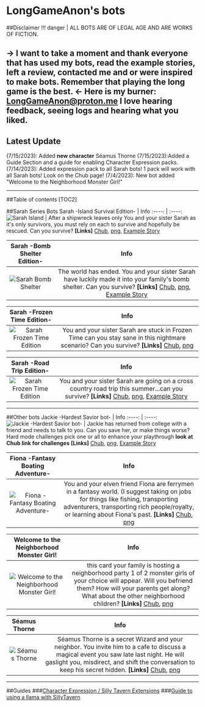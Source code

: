 # LongGameAnon's bots
##Disclaimer
!!! danger | ALL BOTS ARE OF LEGAL AGE AND ARE WORKS OF FICTION.


-> I want to take a moment and thank everyone that has used my bots, read the example stories, left a review, contacted me and or were inspired to make bots. 
Remember that playing the long game is the best. <-
Here is my burner: LongGameAnon@proton.me
I love hearing feedback, seeing logs and hearing what you liked.
-----------
## Latest Update
(7/15/2023): Added **new character** Séamus Thorne
(7/15/2023):Added a Guide Section and a guide for enabling Character Expression packs.
(7/14/2023): Added expression pack to all Sarah bots! 1 pack will work with all Sarah bots! Look on the Chub page!
(7/4/2023): New bot added "Welcome to the Neighborhood Monster Girl!"

-------------------------------
##Table of contents
[TOC2]

##Sarah Series Bots
Sarah -Island Survival Edition- | Info
:----:  | :----: 
![Sarah Island](https://i.imgur.com/cWwk3eR.jpg)   | After a shipwreck leaves only You and your sister Sarah as it's only survivors, you must rely on each to survive and hopefully be rescued. Can you survive? **[Links]** [Chub](https://www.chub.ai/characters/LongGameAnon/Sarah),  [png](https://avatars.charhub.io/avatars/LongGameAnon/Sarah/tavern.png?alt_ver=island), [Example Story](https://rentry.org/cnfqs)

Sarah -Bomb Shelter Edition-  | Info
:----:  | :----: 
![Sarah Bomb Shelter](https://i.imgur.com/401fYIs.jpg)   | The world has ended. You and your sister Sarah have luckily made it into your family's bomb shelter. Can you survive? **[Links]**  [Chub](https://www.chub.ai/characters/LongGameAnon/sarah-bomb-shelter-edition),  [png](https://avatars.charhub.io/avatars/LongGameAnon/sarah-bomb-shelter-edition/tavern.png?alt_ver=bomb), [Example Story](https://rentry.org/vbxac)


Sarah -Frozen Time Edition-  | Info
:----:  | :----: 
![Sarah Frozen Time Edition](https://i.imgur.com/SW53wDi.jpg)   | You and your sister Sarah are stuck in Frozen Time can you stay sane in this nightmare scenario? Can you survive?  **[Links]** [Chub](https://www.chub.ai/characters/LongGameAnon/sarah-frozen-time-edition),  [png](https://avatars.charhub.io/avatars/LongGameAnon/sarah-frozen-time-edition/tavern.png?alt_ver=frozen)

Sarah -Road Trip Edition- | Info
:----:  | :----: 
![Sarah Frozen Time Edition](https://i.imgur.com/zu76fPH.jpg)   | You and your sister Sarah are going on a cross country road trip this summer...can you survive?  **[Links]** [Chub](https://www.chub.ai/characters/LongGameAnon/sarah-road-trip-edition/main),  [png](https://avatars.charhub.io/avatars/LongGameAnon/sarah-road-trip-edition/tavern.png?alt_ver=road), [Example Story](https://rentry.org/vvu8b)

-----------------
##Other bots
Jackie -Hardest Savior bot- | Info
:----:  | :----: 
![Jackie -Hardest Savior bot-](https://i.imgur.com/CuG2OrQ.jpg)   | Jackie has returned from college with a friend and needs to talk to you. Can you save her, or make things worse? Hard mode challenges pick one or all to enhance your playthrough **look at Chub link for challenges**  **[Links]** [Chub](https://www.chub.ai/characters/LongGameAnon/Jackie),  [png](https://avatars.charhub.io/avatars/LongGameAnon/Jackie/tavern.png), [Example Story](https://rentry.org/vvu8b)

Fiona -Fantasy Boating Adventure- | Info
:----:  | :----: 
![Fiona -Fantasy Boating Adventure-](https://i.imgur.com/uoq41Pn.jpg)   | You and your elven friend Fiona are ferrymen in a fantasy world. (I suggest taking on jobs for things like fishing, transporting adventurers, transporting rich people/royalty, or learning about Fiona's past. **[Links]** [Chub](https://www.chub.ai/characters/LongGameAnon/fiona-fantasy-boating-adventure),  [png](https://avatars.charhub.io/avatars/LongGameAnon/fiona-fantasy-boating-adventure/tavern.png)

Welcome to the Neighborhood Monster Girl! | Info
:----:  | :----: 
![Welcome to the Neighborhood Monster Girl!](https://i.imgur.com/FZKhwVy.jpg)   |  this card your family is hosting a neighborhood party 1 of 2 monster girls of your choice will appear. Will you befriend them? How will your parents get along? What about the other neighborhood children? **[Links]** [Chub](https://www.chub.ai/characters/LongGameAnon/neighborhood-party-with-monster-girls/main),  [png](https://avatars.charhub.io/avatars/LongGameAnon/neighborhood-party-with-monster-girls/chara_card_v2.png?nocache=0.25998328224677814)

Séamus Thorne | Info
:----:  | :----: 
![Séamus Thorne](https://i.imgur.com/PzOIxF7.jpg)   |  Séamus Thorne is a secret Wizard and your neighbor. You invite him to a cafe to discuss a magical event you saw late last night. He will gaslight you, misdirect, and shift the conversation to keep his secret hidden. **[Links]** [Chub](https://www.chub.ai/characters/LongGameAnon/5b0d9258-ddd7-4ad9-b0dd-16a33486de06),  [png](https://avatars.charhub.io/avatars/LongGameAnon/5b0d9258-ddd7-4ad9-b0dd-16a33486de06/chara_card_v2.png?nocache=0.4659055004515973)

---------------------------------------
##Guides
###[Character Expression / Silly Tavern Extensions](https://rentry.org/LGAExpressionsGuide)
###[Guide to using a llama with SillyTavern](https://rentry.org/LGALlamaGuide)